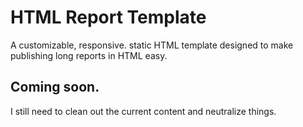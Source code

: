 # HTML Report Template

A customizable, responsive. static HTML template designed to make publishing long reports in HTML easy.

## Coming soon. 

I still need to clean out the current content and neutralize things.